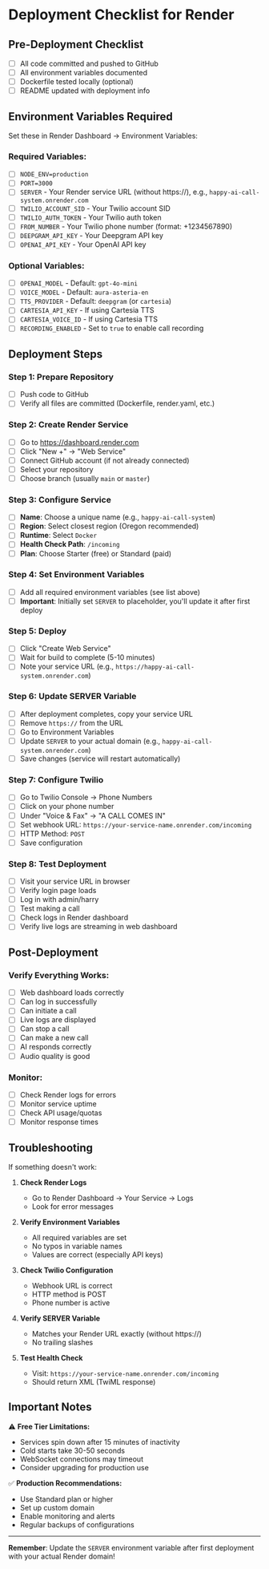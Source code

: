 # Deployment Checklist for Render

## Pre-Deployment Checklist

- [ ] All code committed and pushed to GitHub
- [ ] All environment variables documented
- [ ] Dockerfile tested locally (optional)
- [ ] README updated with deployment info

## Environment Variables Required

Set these in Render Dashboard → Environment Variables:

### Required Variables:
- [ ] `NODE_ENV=production`
- [ ] `PORT=3000`
- [ ] `SERVER` - Your Render service URL (without https://), e.g., `happy-ai-call-system.onrender.com`
- [ ] `TWILIO_ACCOUNT_SID` - Your Twilio account SID
- [ ] `TWILIO_AUTH_TOKEN` - Your Twilio auth token
- [ ] `FROM_NUMBER` - Your Twilio phone number (format: +1234567890)
- [ ] `DEEPGRAM_API_KEY` - Your Deepgram API key
- [ ] `OPENAI_API_KEY` - Your OpenAI API key

### Optional Variables:
- [ ] `OPENAI_MODEL` - Default: `gpt-4o-mini`
- [ ] `VOICE_MODEL` - Default: `aura-asteria-en`
- [ ] `TTS_PROVIDER` - Default: `deepgram` (or `cartesia`)
- [ ] `CARTESIA_API_KEY` - If using Cartesia TTS
- [ ] `CARTESIA_VOICE_ID` - If using Cartesia TTS
- [ ] `RECORDING_ENABLED` - Set to `true` to enable call recording

## Deployment Steps

### Step 1: Prepare Repository
- [ ] Push code to GitHub
- [ ] Verify all files are committed (Dockerfile, render.yaml, etc.)

### Step 2: Create Render Service
- [ ] Go to https://dashboard.render.com
- [ ] Click "New +" → "Web Service"
- [ ] Connect GitHub account (if not already connected)
- [ ] Select your repository
- [ ] Choose branch (usually `main` or `master`)

### Step 3: Configure Service
- [ ] **Name**: Choose a unique name (e.g., `happy-ai-call-system`)
- [ ] **Region**: Select closest region (Oregon recommended)
- [ ] **Runtime**: Select `Docker`
- [ ] **Health Check Path**: `/incoming`
- [ ] **Plan**: Choose Starter (free) or Standard (paid)

### Step 4: Set Environment Variables
- [ ] Add all required environment variables (see list above)
- [ ] **Important**: Initially set `SERVER` to placeholder, you'll update it after first deploy

### Step 5: Deploy
- [ ] Click "Create Web Service"
- [ ] Wait for build to complete (5-10 minutes)
- [ ] Note your service URL (e.g., `https://happy-ai-call-system.onrender.com`)

### Step 6: Update SERVER Variable
- [ ] After deployment completes, copy your service URL
- [ ] Remove `https://` from the URL
- [ ] Go to Environment Variables
- [ ] Update `SERVER` to your actual domain (e.g., `happy-ai-call-system.onrender.com`)
- [ ] Save changes (service will restart automatically)

### Step 7: Configure Twilio
- [ ] Go to Twilio Console → Phone Numbers
- [ ] Click on your phone number
- [ ] Under "Voice & Fax" → "A CALL COMES IN"
- [ ] Set webhook URL: `https://your-service-name.onrender.com/incoming`
- [ ] HTTP Method: `POST`
- [ ] Save configuration

### Step 8: Test Deployment
- [ ] Visit your service URL in browser
- [ ] Verify login page loads
- [ ] Log in with admin/harry
- [ ] Test making a call
- [ ] Check logs in Render dashboard
- [ ] Verify live logs are streaming in web dashboard

## Post-Deployment

### Verify Everything Works:
- [ ] Web dashboard loads correctly
- [ ] Can log in successfully
- [ ] Can initiate a call
- [ ] Live logs are displayed
- [ ] Can stop a call
- [ ] Can make a new call
- [ ] AI responds correctly
- [ ] Audio quality is good

### Monitor:
- [ ] Check Render logs for errors
- [ ] Monitor service uptime
- [ ] Check API usage/quotas
- [ ] Monitor response times

## Troubleshooting

If something doesn't work:

1. **Check Render Logs**
   - Go to Render Dashboard → Your Service → Logs
   - Look for error messages

2. **Verify Environment Variables**
   - All required variables are set
   - No typos in variable names
   - Values are correct (especially API keys)

3. **Check Twilio Configuration**
   - Webhook URL is correct
   - HTTP method is POST
   - Phone number is active

4. **Verify SERVER Variable**
   - Matches your Render URL exactly (without https://)
   - No trailing slashes

5. **Test Health Check**
   - Visit: `https://your-service-name.onrender.com/incoming`
   - Should return XML (TwiML response)

## Important Notes

⚠️ **Free Tier Limitations:**
- Services spin down after 15 minutes of inactivity
- Cold starts take 30-50 seconds
- WebSocket connections may timeout
- Consider upgrading for production use

✅ **Production Recommendations:**
- Use Standard plan or higher
- Set up custom domain
- Enable monitoring and alerts
- Regular backups of configurations

---

**Remember**: Update the `SERVER` environment variable after first deployment with your actual Render domain!


